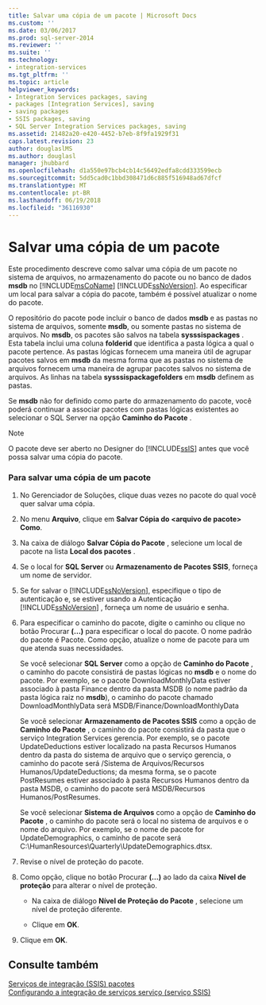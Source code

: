 ```yaml
---
title: Salvar uma cópia de um pacote | Microsoft Docs
ms.custom: ''
ms.date: 03/06/2017
ms.prod: sql-server-2014
ms.reviewer: ''
ms.suite: ''
ms.technology:
- integration-services
ms.tgt_pltfrm: ''
ms.topic: article
helpviewer_keywords:
- Integration Services packages, saving
- packages [Integration Services], saving
- saving packages
- SSIS packages, saving
- SQL Server Integration Services packages, saving
ms.assetid: 21482a20-e420-4452-b7eb-8f9fa1929f31
caps.latest.revision: 23
author: douglaslMS
ms.author: douglasl
manager: jhubbard
ms.openlocfilehash: d1a550e97bcb4cb14c56492edfa8cdd333599ecb
ms.sourcegitcommit: 5dd5cad0c1bbd308471d6c885f516948ad67dfcf
ms.translationtype: MT
ms.contentlocale: pt-BR
ms.lasthandoff: 06/19/2018
ms.locfileid: "36116930"
---
```

# <a name="save-a-copy-of-a-package"></a>Salvar uma cópia de um pacote
  Este procedimento descreve como salvar uma cópia de um pacote no sistema de arquivos, no armazenamento do pacote ou no banco de dados **msdb** no [!INCLUDE[msCoName](../includes/msconame-md.md)] [!INCLUDE[ssNoVersion](../includes/ssnoversion-md.md)]. Ao especificar um local para salvar a cópia do pacote, também é possível atualizar o nome do pacote.  
  
 O repositório do pacote pode incluir o banco de dados **msdb** e as pastas no sistema de arquivos, somente **msdb**, ou somente pastas no sistema de arquivos. No **msdb**, os pacotes são salvos na tabela **sysssispackages** . Esta tabela inclui uma coluna **folderid** que identifica a pasta lógica a qual o pacote pertence. As pastas lógicas fornecem uma maneira útil de agrupar pacotes salvos em **msdb** da mesma forma que as pastas no sistema de arquivos fornecem uma maneira de agrupar pacotes salvos no sistema de arquivos. As linhas na tabela **sysssispackagefolders** em **msdb** definem as pastas.  
  
 Se **msdb** não for definido como parte do armazenamento do pacote, você poderá continuar a associar pacotes com pastas lógicas existentes ao selecionar o SQL Server na opção **Caminho do Pacote** .  
  
> [!NOTE]  
>  O pacote deve ser aberto no Designer do [!INCLUDE[ssIS](../includes/ssis-md.md)] antes que você possa salvar uma cópia do pacote.  
  
### <a name="to-save-a-copy-of-a-package"></a>Para salvar uma cópia de um pacote  
  
1.  No Gerenciador de Soluções, clique duas vezes no pacote do qual você quer salvar uma cópia.  
  
2.  No menu **Arquivo**, clique em **Salvar Cópia do \<arquivo de pacote> Como**.  
  
3.  Na caixa de diálogo **Salvar Cópia do Pacote** , selecione um local de pacote na lista **Local dos pacotes** .  
  
4.  Se o local for **SQL Server** ou **Armazenamento de Pacotes SSIS**, forneça um nome de servidor.  
  
5.  Se for salvar o [!INCLUDE[ssNoVersion](../includes/ssnoversion-md.md)], especifique o tipo de autenticação e, se estiver usando a Autenticação [!INCLUDE[ssNoVersion](../includes/ssnoversion-md.md)] , forneça um nome de usuário e senha.  
  
6.  Para especificar o caminho do pacote, digite o caminho ou clique no botão Procurar **(…)** para especificar o local do pacote. O nome padrão do pacote é Pacote. Como opção, atualize o nome de pacote para um que atenda suas necessidades.  
  
     Se você selecionar **SQL Server** como a opção de **Caminho do Pacote** , o caminho do pacote consistirá de pastas lógicas no **msdb** e o nome do pacote. Por exemplo, se o pacote DownloadMonthlyData estiver associado à pasta Finance dentro da pasta MSDB (o nome padrão da pasta lógica raiz no **msdb**), o caminho do pacote chamado DownloadMonthlyData será MSDB/Finance/DownloadMonthlyData  
  
     Se você selecionar **Armazenamento de Pacotes SSIS** como a opção de **Caminho do Pacote** , o caminho do pacote consistirá da pasta que o serviço Integration Services gerencia. Por exemplo, se o pacote UpdateDeductions estiver localizado na pasta Recursos Humanos dentro da pasta do sistema de arquivo que o serviço gerencia, o caminho do pacote será /Sistema de Arquivos/Recursos Humanos/UpdateDeductions; da mesma forma, se o pacote PostResumes estiver associado à pasta Recursos Humanos dentro da pasta MSDB, o caminho do pacote será MSDB/Recursos Humanos/PostResumes.  
  
     Se você selecionar **Sistema de Arquivos** como a opção de **Caminho do Pacote** , o caminho do pacote será o local no sistema de arquivos e o nome do arquivo. Por exemplo, se o nome de pacote for UpdateDemographics, o caminho de pacote será C:\HumanResources\Quarterly\UpdateDemographics.dtsx.  
  
7.  Revise o nível de proteção do pacote.  
  
8.  Como opção, clique no botão Procurar **(…)** ao lado da caixa **Nível de proteção** para alterar o nível de proteção.  
  
    -   Na caixa de diálogo **Nível de Proteção do Pacote** , selecione um nível de proteção diferente.  
  
    -   Clique em **OK**.  
  
9. Clique em **OK**.  
  
## <a name="see-also"></a>Consulte também  
 [Serviços de integração &#40;SSIS&#41; pacotes](../../2014/integration-services/integration-services-ssis-packages.md)   
 [Configurando a integração de serviços serviço &#40;serviço SSIS&#41;](service/integration-services-service-ssis-service.md)  
  
  